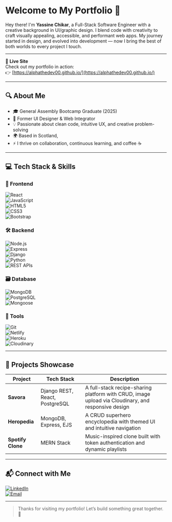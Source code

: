 # Welcome to My Portfolio 👋

Hey there! I'm **Yassine Chikar**, a Full-Stack Software Engineer with a creative background in UI/graphic design. I blend code with creativity to craft visually appealing, accessible, and performant web apps. My journey started in design, and evolved into development — now I bring the best of both worlds to every project I touch.

---

📍 **Live Site**  
Check out my portfolio in action:  
👉 [https://alphathedev00.github.io/](https://alphathedev00.github.io/)

---

## 🔍 About Me

- 🎓 General Assembly Bootcamp Graduate (2025)
- 💼 Former UI Designer & Web Integrator
- 💡 Passionate about clean code, intuitive UX, and creative problem-solving
- 🌍 Based in Scotland, 
- ⚡ I thrive on collaboration, continuous learning, and coffee ☕️

---

## 💻 Tech Stack & Skills

### 🧩 Frontend  
![React](https://img.shields.io/badge/-React-61DAFB?style=flat&logo=react)  
![JavaScript](https://img.shields.io/badge/-JavaScript-F7DF1E?style=flat&logo=javascript&logoColor=000)  
![HTML5](https://img.shields.io/badge/-HTML5-E34F26?style=flat&logo=html5&logoColor=ffffff)  
![CSS3](https://img.shields.io/badge/-CSS3-1572B6?style=flat&logo=css3)  
![Bootstrap](https://img.shields.io/badge/-Bootstrap-7952B3?style=flat&logo=bootstrap&logoColor=ffffff)

### 🛠️ Backend  
![Node.js](https://img.shields.io/badge/-Node.js-339933?style=flat&logo=node.js&logoColor=ffffff)  
![Express](https://img.shields.io/badge/-Express-000000?style=flat&logo=express&logoColor=ffffff)  
![Django](https://img.shields.io/badge/-Django-092E20?style=flat&logo=django&logoColor=ffffff)  
![Python](https://img.shields.io/badge/-Python-3776AB?style=flat&logo=python&logoColor=ffffff)  
![REST APIs](https://img.shields.io/badge/-REST%20APIs-FF6F61?style=flat)

### 🗃️ Database  
![MongoDB](https://img.shields.io/badge/-MongoDB-47A248?style=flat&logo=mongodb&logoColor=ffffff)  
![PostgreSQL](https://img.shields.io/badge/-PostgreSQL-336791?style=flat&logo=postgresql)  
![Mongoose](https://img.shields.io/badge/-Mongoose-800000?style=flat)

### 🧰 Tools  
![Git](https://img.shields.io/badge/-Git-F05032?style=flat&logo=git&logoColor=ffffff)  
![Netlify](https://img.shields.io/badge/-Netlify-00C7B7?style=flat&logo=netlify&logoColor=ffffff)  
![Heroku](https://img.shields.io/badge/-Heroku-430098?style=flat&logo=heroku&logoColor=ffffff)  
![Cloudinary](https://img.shields.io/badge/-Cloudinary-3448C5?style=flat&logo=cloudinary&logoColor=ffffff)

---

## 📂 Projects Showcase

| Project | Tech Stack | Description |
|--------|------------|-------------|
| **Savora** | Django REST, React, PostgreSQL | A full-stack recipe-sharing platform with CRUD, image upload via Cloudinary, and responsive design |
| **Heropedia** | MongoDB, Express, EJS | A CRUD superhero encyclopedia with themed UI and intuitive navigation |
| **Spotify Clone** | MERN Stack | Music-inspired clone built with token authentication and dynamic playlists |

---

## 📬 Connect with Me

[![LinkedIn](https://img.shields.io/badge/-LinkedIn-0A66C2?style=flat&logo=linkedin&logoColor=ffffff)](https://linkedin.com/in/yassinechikar)  
[![Email](https://img.shields.io/badge/-Email-D14836?style=flat&logo=gmail&logoColor=ffffff)](mailto:yassine.chikar@outlook.com)

---

> Thanks for visiting my portfolio! Let’s build something great together. 🚀
